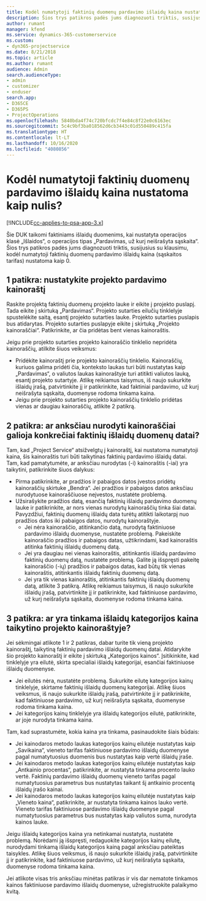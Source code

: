 ```yaml
---
title: Kodėl numatytoji faktinių duomenų pardavimo išlaidų kaina nustatoma kaip nulis?
description: Šios trys patikros padės jums diagnozuoti triktis, susijusias su klausimu, kodėl numatytoji faktinių duomenų pardavimo išlaidų kaina nustatoma kaip 0.
author: rumant
manager: kfend
ms.service: dynamics-365-customerservice
ms.custom:
- dyn365-projectservice
ms.date: 8/21/2018
ms.topic: article
ms.author: rumant
audience: Admin
search.audienceType:
- admin
- customizer
- enduser
search.app:
- D365CE
- D365PS
- ProjectOperations
ms.openlocfilehash: 5840bda4f74c720bfcdc7f4e84c8f22e0c6163ec
ms.sourcegitcommit: 5c4c9bf3ba018562d6cb3443c01d550489c415fa
ms.translationtype: HT
ms.contentlocale: lt-LT
ms.lasthandoff: 10/16/2020
ms.locfileid: "4080856"
---
```

# <a name="why-is-the-price-defaulting-to-zero-on-expense-sales-actuals"></a>Kodėl numatytoji faktinių duomenų pardavimo išlaidų kaina nustatoma kaip nulis?

[!INCLUDE[cc-applies-to-psa-app-3.x](../includes/cc-applies-to-psa-app-3x.md)]

Šie DUK taikomi faktiniams išlaidų duomenims, kai nustatyta operacijos klasė „Išlaidos“, o operacijos tipas „Pardavimas, už kurį neišrašyta sąskaita“. Šios trys patikros padės jums diagnozuoti triktis, susijusius su klausimu, kodėl numatytoji faktinių duomenų pardavimo išlaidų kaina (sąskaitos tarifas) nustatoma kaip 0.

## <a name="check-1-identify-the-sales-price-list-for-project"></a>1 patikra: nustatykite projekto pardavimo kainoraštį

Raskite projektą faktinių duomenų projekto lauke ir eikite į projekto puslapį. Tada eikite į skirtuką „Pardavimas“. Projekto sutarties eilučių tinklelyje spustelėkite saitą, esantį projekto sutarties lauke. Projekto sutarties puslapis bus atidarytas. Projekto sutarties puslapyje eikite į skirtuką „Projekto kainoraščiai“. Patikrinkite, ar čia pridėtas bent vienas kainoraštis.

Jeigu prie projekto sutarties projekto kainoraščio tinklelio nepridėta kainoraščių, atilkite šiuos veiksmus:

- Pridėkite kainoraštį prie projekto kainoraščių tinklelio. Kainoraščių, kuriuos galima pridėti čia, konteksto laukas turi būti nustatytas kaip „Pardavimas“, o valiutos laukas kainoraštyje turi atitikti valiutos lauką, esantį projekto sutartyje. Atlikę reikiamus taisymus, iš naujo sukurkite išlaidų įrašą, patvirtinkite jį ir patikrinkite, kad faktiniai pardavimo, už kurį neišrašyta sąskaita, duomenyse rodoma tinkama kaina.
- Jeigu prie projekto sutarties projekto kainoraščių tinklelio pridėtas vienas ar daugiau kainoraščių, atlikite 2 patikrą.

## <a name="check-2-are-any-of-the-price-lists-identified-above-valid-for-the-specific-date-of-the-expense-actual"></a>2 patikra: ar anksčiau nurodyti kainoraščiai galioja konkrečiai faktinių išlaidų duomenų datai?

Tam, kad „Project Service“ atsižvelgtų į kainoraštį, kai nustatoma numatytoji kaina, šis kainoraštis turi būti taikytinas faktinių pardavimo išlaidų datai. Tam, kad pamatytumėte, ar anksčiau nurodytas (-i) kainoraštis (-iai) yra taikytini, patikrinkite šiuos dalykus:

- Pirma patikrinkite, ar pradžios ir pabaigos datos įvestos pridėtų kainoraščių skirtuke „Bendra“. Jei pradžios ir pabaigos datos anksčiau nurodytuose kainoraščiuose neįvestos, nustatėte problemą. 
- Užsirašykite pradžios datą, esančią faktinių išlaidų pardavimo duomenų lauke ir patikrinkite, ar nors vienas nurodytų kainoraščių tinka šiai datai. Pavyzdžiui, faktinių duomenų išlaidų data turėtų atitikti laikotarpį nuo pradžios datos iki pabaigos datos, nurodytų kainoraštyje. 
    - Jei nėra kainoraščio, atitinkančio datą, nurodytą faktiniuose pardavimo išlaidų duomenyse, nustatėte problemą. Pakeiskite kainoraščio pradžios ir pabaigos datas, užtikrindami, kad kainoraštis atitinka faktinių išlaidų duomenų datą. 
    - Jei yra daugiau nei vienas kainoraštis, atitinkantis išlaidų pardavimo faktinių duomenų datą, nustatėte problemą. Galite ją išspręsti pakeitę kainoraščio (-ių) pradžios ir pabaigos datas, kad būtų tik vienas kainoraštis, atitinkantis išlaidų faktinių duomenų datą. 
    - Jei yra tik vienas kainoraštis, atitinkantis faktinių išlaidų duomenų datą, atlikite 3 patikrą.
Atlikę reikiamus taisymus, iš naujo sukurkite išlaidų įrašą, patvirtinkite jį ir patikrinkite, kad faktiniuose pardavimo, už kurį neišrašyta sąskaita, duomenyse rodoma tinkama kaina.

## <a name="check-3-is-there-a-valid-price-for-the-expense-category-in-the-applicable-project-price-list"></a>3 patikra: ar yra tinkama išlaidų kategorijos kaina taikytino projekto kainoraštyje? 

Jei sėkmingai atlikote 1 ir 2 patikras, dabar turite tik vieną projekto kainoraštį, taikytiną faktinių pardavimo išlaidų duomenų datai. Atidarykite šio projekto kainoraštį ir eikite į skirtuką „Kategorijos kainos“. Įsitikinkite, kad tinklelyje yra eilutė, skirta specialiai išlaidų kategorijai, esančiai faktiniuose išlaidų duomenyse.
 
- Jei eilutės nėra, nustatėte problemą. Sukurkite eilutę kategorijos kainų tinklelyje, skirtame faktinių išlaidų duomenų kategorijai. Atlikę šiuos veiksmus, iš naujo sukurkite išlaidų įrašą, patvirtinkite jį ir patikrinkite, kad faktiniuose pardavimo, už kurį neišrašyta sąskaita, duomenyse rodoma tinkama kaina. 
- Jei kategorijos kainų tinklelyje yra išlaidų kategorijos eilutė, patikrinkite, ar joje nurodyta tinkama kaina.

Tam, kad suprastumėte, kokia kaina yra tinkama, pasinaudokite šiais būdais:

- Jei kainodaros metodo laukas kategorijos kainų eilutėje nustatytas kaip „Savikaina“, vieneto tarifas faktiniuose pardavimo išlaidų duomenyse pagal numatytuosius duomenis bus nustatytas kaip vertė išlaidų įraše.
- Jei kainodaros metodo laukas kategorijos kainų eilutėje nustatytas kaip „Antkainio procentas“, patikrinkite, ar nustatyta tinkama procento lauko vertė. Faktinių pardavimo išlaidų duomenų vieneto tarifas pagal numatytuosius parametrus bus nustatytas taikant šį antkainio procentą išlaidų įrašo kainai.
- Jei kainodaros metodo laukas kategorijos kainų eilutėje nustatytas kaip „Vieneto kaina“, patikrinkite, ar nustatyta tinkama kainos lauko vertė. Vieneto tarifas faktiniuose pardavimo išlaidų duomenyse pagal numatytuosius parametrus bus nustatytas kaip valiutos suma, nurodyta kainos lauke.

Jeigu išlaidų kategorijos kaina yra netinkamai nustatyta, nustatėte problemą. Norėdami ją išspręsti, redaguokite kategorijos kainų eilutę, nurodydami tinkamą išlaidų kategorijos kainą pagal anksčiau pateiktas taisykles. Atlikę šiuos veiksmus, iš naujo sukurkite išlaidų įrašą, patvirtinkite jį ir patikrinkite, kad faktiniuose pardavimo, už kurį neišrašyta sąskaita, duomenyse rodoma tinkama kaina.

Jei atlikote visas tris anksčiau minėtas patikras ir vis dar nematote tinkamos kainos faktiniuose pardavimo išlaidų duomenyse, užregistruokite palaikymo kvitą.


